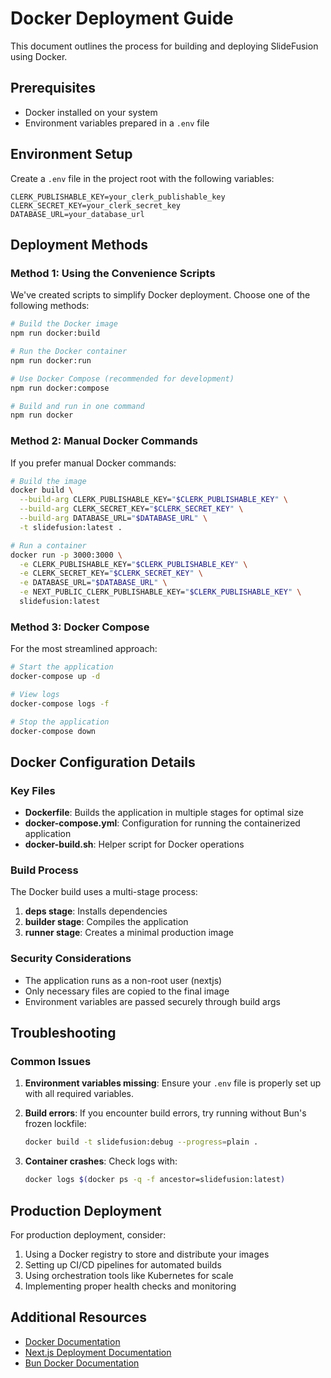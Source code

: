 # Docker Deployment Guide

This document outlines the process for building and deploying SlideFusion using Docker.

## Prerequisites

- Docker installed on your system
- Environment variables prepared in a `.env` file

## Environment Setup

Create a `.env` file in the project root with the following variables:

```
CLERK_PUBLISHABLE_KEY=your_clerk_publishable_key
CLERK_SECRET_KEY=your_clerk_secret_key
DATABASE_URL=your_database_url
```

## Deployment Methods

### Method 1: Using the Convenience Scripts

We've created scripts to simplify Docker deployment. Choose one of the following methods:

```bash
# Build the Docker image
npm run docker:build

# Run the Docker container
npm run docker:run

# Use Docker Compose (recommended for development)
npm run docker:compose

# Build and run in one command
npm run docker
```

### Method 2: Manual Docker Commands

If you prefer manual Docker commands:

```bash
# Build the image
docker build \
  --build-arg CLERK_PUBLISHABLE_KEY="$CLERK_PUBLISHABLE_KEY" \
  --build-arg CLERK_SECRET_KEY="$CLERK_SECRET_KEY" \
  --build-arg DATABASE_URL="$DATABASE_URL" \
  -t slidefusion:latest .

# Run a container
docker run -p 3000:3000 \
  -e CLERK_PUBLISHABLE_KEY="$CLERK_PUBLISHABLE_KEY" \
  -e CLERK_SECRET_KEY="$CLERK_SECRET_KEY" \
  -e DATABASE_URL="$DATABASE_URL" \
  -e NEXT_PUBLIC_CLERK_PUBLISHABLE_KEY="$CLERK_PUBLISHABLE_KEY" \
  slidefusion:latest
```

### Method 3: Docker Compose

For the most streamlined approach:

```bash
# Start the application
docker-compose up -d

# View logs
docker-compose logs -f

# Stop the application
docker-compose down
```

## Docker Configuration Details

### Key Files

- **Dockerfile**: Builds the application in multiple stages for optimal size
- **docker-compose.yml**: Configuration for running the containerized application
- **docker-build.sh**: Helper script for Docker operations

### Build Process

The Docker build uses a multi-stage process:

1. **deps stage**: Installs dependencies
2. **builder stage**: Compiles the application
3. **runner stage**: Creates a minimal production image

### Security Considerations

- The application runs as a non-root user (nextjs)
- Only necessary files are copied to the final image
- Environment variables are passed securely through build args

## Troubleshooting

### Common Issues

1. **Environment variables missing**: Ensure your `.env` file is properly set up with all required variables.

2. **Build errors**: If you encounter build errors, try running without Bun's frozen lockfile:

   ```bash
   docker build -t slidefusion:debug --progress=plain .
   ```

3. **Container crashes**: Check logs with:
   ```bash
   docker logs $(docker ps -q -f ancestor=slidefusion:latest)
   ```

## Production Deployment

For production deployment, consider:

1. Using a Docker registry to store and distribute your images
2. Setting up CI/CD pipelines for automated builds
3. Using orchestration tools like Kubernetes for scale
4. Implementing proper health checks and monitoring

## Additional Resources

- [Docker Documentation](https://docs.docker.com/)
- [Next.js Deployment Documentation](https://nextjs.org/docs/deployment)
- [Bun Docker Documentation](https://bun.sh/guides/ecosystem/docker)
